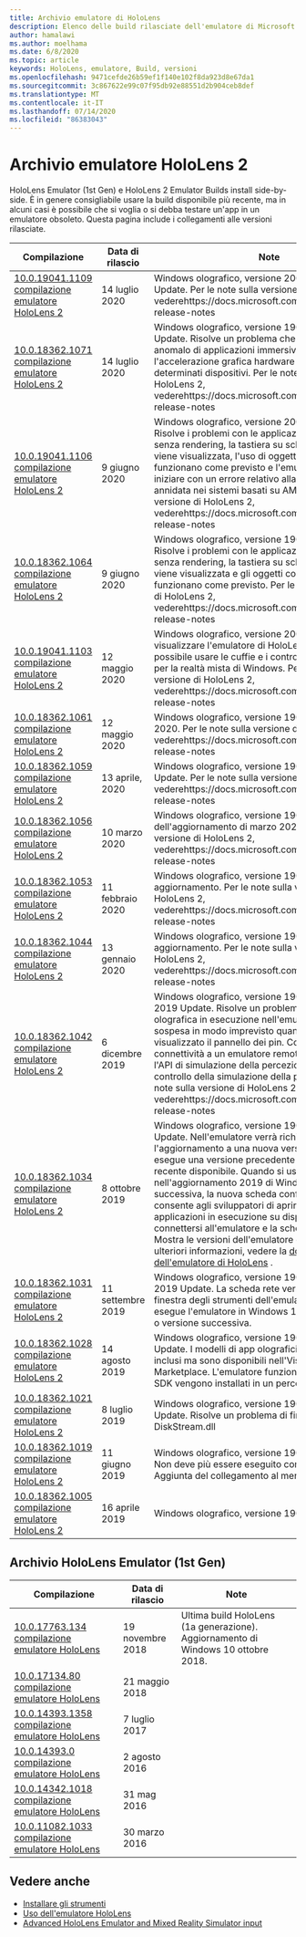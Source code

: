 ```yaml
---
title: Archivio emulatore di HoloLens
description: Elenco delle build rilasciate dell'emulatore di Microsoft HoloLens.
author: hamalawi
ms.author: moelhama
ms.date: 6/8/2020
ms.topic: article
keywords: HoloLens, emulatore, Build, versioni
ms.openlocfilehash: 9471cefde26b59ef1f140e102f8da923d8e67da1
ms.sourcegitcommit: 3c867622e99c07f95db92e88551d2b904ceb8def
ms.translationtype: MT
ms.contentlocale: it-IT
ms.lasthandoff: 07/14/2020
ms.locfileid: "86383043"
---
```

# <a name="hololens-2-emulator-archive"></a>Archivio emulatore HoloLens 2

HoloLens Emulator (1st Gen) e HoloLens 2 Emulator Builds install side-by-side. È in genere consigliabile usare la build disponibile più recente, ma in alcuni casi è possibile che si voglia o si debba testare un'app in un emulatore obsoleto. Questa pagina include i collegamenti alle versioni rilasciate.

|  Compilazione |  Data di rilascio |  Note | 
|----------|----------|----------|
|  [10.0.19041.1109 compilazione emulatore HoloLens 2](https://go.microsoft.com/fwlink/?linkid=2135188) | 14 luglio 2020 | Windows olografico, versione 2004 luglio 2020 Update.  Per le note sulla versione di HoloLens 2, vederehttps://docs.microsoft.com/hololens/hololens-release-notes |
|  [10.0.18362.1071 compilazione emulatore HoloLens 2](https://go.microsoft.com/fwlink/?linkid=2135245) | 14 luglio 2020 | Windows olografico, versione 1903 luglio 2020 Update.  Risolve un problema che provoca l'arresto anomalo di applicazioni immersive all'avvio quando l'accelerazione grafica hardware è abilitata in determinati dispositivi. Per le note sulla versione di HoloLens 2, vederehttps://docs.microsoft.com/hololens/hololens-release-notes |
|  [10.0.19041.1106 compilazione emulatore HoloLens 2](https://go.microsoft.com/fwlink/?linkid=2132415) | 9 giugno 2020 | Windows olografico, versione 2004 giugno 2020.  Risolve i problemi con le applicazioni DirectX 12 senza rendering, la tastiera su schermo che non viene visualizzata, l'uso di oggetti che non funzionano come previsto e l'emulatore non riesce a iniziare con un errore relativo alla virtualizzazione annidata nei sistemi basati su AMD.  Per le note sulla versione di HoloLens 2, vederehttps://docs.microsoft.com/hololens/hololens-release-notes |
|  [10.0.18362.1064 compilazione emulatore HoloLens 2](https://go.microsoft.com/fwlink/?linkid=2132601) | 9 giugno 2020 | Windows olografico, versione 1903 giugno 2020.  Risolve i problemi con le applicazioni DirectX 12 senza rendering, la tastiera su schermo che non viene visualizzata e gli oggetti con le mani non funzionano come previsto.  Per le note sulla versione di HoloLens 2, vederehttps://docs.microsoft.com/hololens/hololens-release-notes |
|  [10.0.19041.1103 compilazione emulatore HoloLens 2](https://go.microsoft.com/fwlink/?linkid=2129088) | 12 maggio 2020 | Windows olografico, versione 2004.  Per controllare e visualizzare l'emulatore di HoloLens 2 in stereo, è possibile usare le cuffie e i controller di movimento per la realtà mista di Windows.  Per le note sulla versione di HoloLens 2, vederehttps://docs.microsoft.com/hololens/hololens-release-notes |
|  [10.0.18362.1061 compilazione emulatore HoloLens 2](https://go.microsoft.com/fwlink/?linkid=2129833) | 12 maggio 2020 | Windows olografico, versione 1903 può aggiornare 2020.  Per le note sulla versione di HoloLens 2, vederehttps://docs.microsoft.com/hololens/hololens-release-notes |
|  [10.0.18362.1059 compilazione emulatore HoloLens 2](https://go.microsoft.com/fwlink/?linkid=2126826) | 13 aprile, 2020 | Windows olografico, versione 1903 aprile 2020 Update.  Per le note sulla versione di HoloLens 2, vederehttps://docs.microsoft.com/hololens/hololens-release-notes |
|  [10.0.18362.1056 compilazione emulatore HoloLens 2](https://go.microsoft.com/fwlink/?linkid=2121323) | 10 marzo 2020 | Windows olografico, versione 1903 dell'aggiornamento di marzo 2020.  Per le note sulla versione di HoloLens 2, vederehttps://docs.microsoft.com/hololens/hololens-release-notes |
|  [10.0.18362.1053 compilazione emulatore HoloLens 2](https://go.microsoft.com/fwlink/?linkid=2118321) | 11 febbraio 2020 | Windows olografico, versione 1903 febbraio 2020 aggiornamento.  Per le note sulla versione di HoloLens 2, vederehttps://docs.microsoft.com/hololens/hololens-release-notes |
|  [10.0.18362.1044 compilazione emulatore HoloLens 2](https://go.microsoft.com/fwlink/?linkid=2114824) | 13 gennaio 2020 | Windows olografico, versione 1903 gennaio 2020 aggiornamento.  Per le note sulla versione di HoloLens 2, vederehttps://docs.microsoft.com/hololens/hololens-release-notes |
|  [10.0.18362.1042 compilazione emulatore HoloLens 2](https://go.microsoft.com/fwlink/?linkid=2112589) | 6 dicembre 2019 | Windows olografico, versione 1903 di dicembre 2019 Update.  Risolve un problema per cui un'app olografica in esecuzione nell'emulatore verrà sospesa in modo imprevisto quando viene visualizzato il pannello dei pin.  Consente la connettività a un emulatore remoto quando si usa l'API di simulazione della percezione o l'app di controllo della simulazione della percezione.  Per le note sulla versione di HoloLens 2, vederehttps://docs.microsoft.com/hololens/hololens-release-notes |
|  [10.0.18362.1034 compilazione emulatore HoloLens 2](https://go.microsoft.com/fwlink/?linkid=2106649) | 8 ottobre 2019 | Windows olografico, versione 1903 ottobre 2019 Update.  Nell'emulatore verrà richiesto di eseguire l'aggiornamento a una nuova versione quando si esegue una versione precedente alla versione più recente disponibile.  Quando si usa l'emulatore nell'aggiornamento 2019 di Windows 10 o versione successiva, la nuova scheda configurazione NAT consente agli sviluppatori di aprire le porte per le applicazioni in esecuzione su dispositivi distinti per connettersi all'emulatore e la scheda aggiornamenti Mostra le versioni dell'emulatore disponibili.  Per ulteriori informazioni, vedere la [documentazione dell'emulatore di HoloLens](using-the-hololens-emulator.md) . |
|  [10.0.18362.1031 compilazione emulatore HoloLens 2](https://go.microsoft.com/fwlink/?linkid=2103724) | 11 settembre 2019 | Windows olografico, versione 1903 di settembre 2019 Update.  La scheda rete verrà visualizzata nella finestra degli strumenti dell'emulatore quando si esegue l'emulatore in Windows 10 May 2019 Update o versione successiva. |
|  [10.0.18362.1028 compilazione emulatore HoloLens 2](https://go.microsoft.com/fwlink/?linkid=2101019) | 14 agosto 2019 | Windows olografico, versione 1903 agosto 2019 Update.  I modelli di app olografici non sono più inclusi ma sono disponibili nell'Visual Studio Marketplace.  L'emulatore funzionerà ora quando gli SDK vengono installati in un percorso personalizzato. |
|  [10.0.18362.1021 compilazione emulatore HoloLens 2](https://go.microsoft.com/fwlink/?linkid=2098508) | 8 luglio 2019 | Windows olografico, versione 1903 luglio 2019 Update.  Risolve un problema di firma con DiskStream.dll |
|  [10.0.18362.1019 compilazione emulatore HoloLens 2](https://go.microsoft.com/fwlink/?linkid=2095316) | 11 giugno 2019 | Windows olografico, versione 1903 giugno 2019.  Non deve più essere eseguito come amministratore.  Aggiunta del collegamento al menu Start. |
|  [10.0.18362.1005 compilazione emulatore HoloLens 2](https://go.microsoft.com/fwlink/?linkid=2087187) | 16 aprile 2019 |  Windows olografico, versione 1903. |

## <a name="hololens-emulator-1st-gen-archive"></a>Archivio HoloLens Emulator (1st Gen)

|  Compilazione |  Data di rilascio |  Note | 
|----------|----------|----------|
|  [10.0.17763.134 compilazione emulatore HoloLens](https://go.microsoft.com/fwlink/?linkid=2065980) | 19 novembre 2018 | Ultima build HoloLens (1a generazione). Aggiornamento di Windows 10 ottobre 2018. |
|  [10.0.17134.80 compilazione emulatore HoloLens](https://go.microsoft.com/fwlink/?linkid=874531) | 21 maggio 2018 | 
|  [10.0.14393.1358 compilazione emulatore HoloLens](https://go.microsoft.com/fwlink/?linkid=852626) |  7 luglio 2017 |
|  [10.0.14393.0 compilazione emulatore HoloLens](https://go.microsoft.com/fwlink/?LinkID=823018) |  2 agosto 2016 |
|  [10.0.14342.1018 compilazione emulatore HoloLens](https://go.microsoft.com/fwlink/?LinkID=823018) |  31 mag 2016 |
|  [10.0.11082.1033 compilazione emulatore HoloLens](https://go.microsoft.com/fwlink/?LinkID=724053) |  30 marzo 2016 |

## <a name="see-also"></a>Vedere anche
* [Installare gli strumenti](install-the-tools.md)
* [Uso dell'emulatore HoloLens](using-the-hololens-emulator.md)
* [Advanced HoloLens Emulator and Mixed Reality Simulator input](advanced-hololens-emulator-and-mixed-reality-simulator-input.md)
